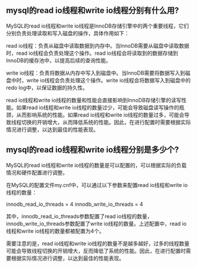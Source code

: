 mysql的read io线程和write io线程分别有什么用?
---

MySQL的read io线程和write io线程是InnoDB存储引擎中的两个重要线程，它们分别负责处理读取和写入磁盘的操作，具体作用如下：

read io线程：负责从磁盘中读取数据到内存中。当InnoDB需要从磁盘中读取数据时，read io线程会负责处理这个操作。read io线程会将读取到的数据存储到InnoDB的缓存池中，以提高后续的查询性能。

write io线程：负责将数据从内存中写入到磁盘中。当InnoDB需要将数据写入到磁盘中时，write io线程会负责处理这个操作。write io线程会将数据写入到磁盘中的redo log中，以保证数据的持久性。

read io线程和write io线程的数量和性能会直接影响到InnoDB存储引擎的读写性能。如果read io线程和write io线程的数量过少，可能会导致磁盘读写操作的瓶颈，从而影响系统的性能。如果read io线程和write io线程的数量过多，可能会导致线程切换的开销增大，从而降低系统的性能。因此，在进行配置时需要根据实际情况进行调整，以达到最佳的性能表现。

mysql的read io线程和write io线程分别是多少个?
---

MySQL的read io线程和write io线程的数量是可以配置的，可以根据实际的负载情况和硬件配置进行调整。

在MySQL的配置文件my.cnf中，可以通过以下参数来配置read io线程和write io线程的数量：

innodb_read_io_threads = 4
innodb_write_io_threads = 4

其中，innodb_read_io_threads参数配置了read io线程的数量，innodb_write_io_threads参数配置了write io线程的数量。上述配置中，read io线程和write io线程的数量都被配置为4个。

需要注意的是，read io线程和write io线程的数量不是越多越好，过多的线程数量可能会导致线程切换的开销增大，反而降低了系统的性能。因此，在进行配置时需要根据实际情况进行调整，以达到最佳的性能表现。
